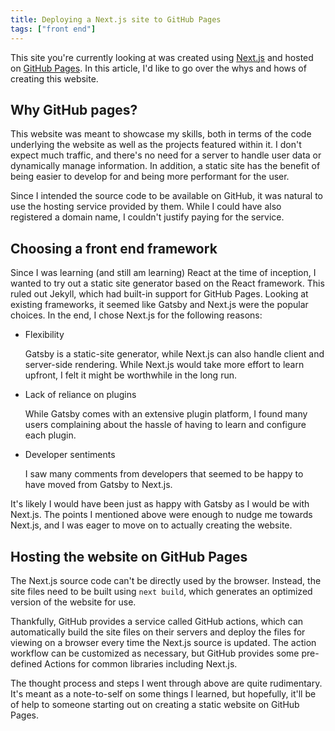 ```yaml
---
title: Deploying a Next.js site to GitHub Pages
tags: ["front end"]
---
```


This site you're currently looking at was created using [Next.js](https://nextjs.org/) and hosted on [GitHub Pages](https://pages.github.com/). In this article, I'd like to go over the whys and hows of creating this website.

## Why GitHub pages?

This website was meant to showcase my skills, both in terms of the code underlying the website as well as the projects featured within it. I don't expect much traffic, and there's no need for a server to handle user data or dynamically manage information. In addition, a static site has the benefit of being easier to develop for and being more performant for the user.

Since I intended the source code to be available on GitHub, it was natural to use the hosting service provided by them. While I could have also registered a domain name, I couldn't justify paying for the service.

## Choosing a front end framework

Since I was learning (and still am learning) React at the time of inception, I wanted to try out a static site generator based on the React framework. This ruled out Jekyll, which had built-in support for GitHub Pages. Looking at existing frameworks, it seemed like Gatsby and Next.js were the popular choices. In the end, I chose Next.js for the following reasons:

- Flexibility

  Gatsby is a static-site generator, while Next.js can also handle client and server-side rendering. While Next.js would take more effort to learn upfront, I felt it might be worthwhile in the long run.

- Lack of reliance on plugins

  While Gatsby comes with an extensive plugin platform, I found many users complaining about the hassle of having to learn and configure each plugin.

- Developer sentiments

  I saw many comments from developers that seemed to be happy to have moved from Gatsby to Next.js.

It's likely I would have been just as happy with Gatsby as I would be with Next.js. The points I mentioned above were enough to nudge me towards Next.js, and I was eager to move on to actually creating the website.

## Hosting the website on GitHub Pages

The Next.js source code can't be directly used by the browser. Instead, the site files need to be built using `next build`, which generates an optimized version of the website for use.

Thankfully, GitHub provides a service called GitHub actions, which can automatically build the site files on their servers and deploy the files for viewing on a browser every time the Next.js source is updated. The action workflow can be customized as necessary, but GitHub provides some pre-defined Actions for common libraries including Next.js.

The thought process and steps I went through above are quite rudimentary. It's meant as a note-to-self on some things I learned, but hopefully, it'll be of help to someone starting out on creating a static website on GitHub Pages.
